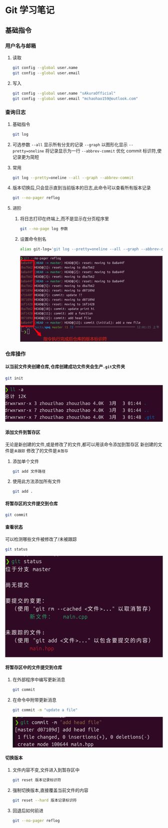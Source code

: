 # Git 学习笔记

## 基础指令

### 用户名与邮箱

1.  读取

    ```bash
    git config --global user.name
    git config --global user.email
    ```

2.  写入

    ```bash
    git config --global user.name "sAkuraOfficial"
    git config --global user.email "mchaohao159@outlook.com"
    ```

### 查询日志

1.  基础指令

    ```bash
    git log
    ```

2.  可选参数
    `--all` 显示所有分支的记录
    `--graph` 以图形化显示
    `--pretty=oneline` 将记录显示为一行
    `--abbrev-commit` 优化 commit 标识符,使记录更为简短

3.  常用

    ```bash
    git log --pretty=oneline --all --graph --abbrev-commit
    ```

4.  版本切换后,只会显示直到当前版本的日志,此命令可以查看所有版本记录

    ```bash
    git --no-pager reflog
    ```

5.  进阶

    1.  将日志打印在终端上,而不是显示在分页程序里

        ```bash
        git --no-page log 参数
        ```

    2.  设置命令别名

        ```bash
        alias git-log='git log --pretty=oneline --all --graph --abbrev-commit'
        ```

        ![alt text](assets/image-3.png)

### 仓库操作

#### 以当前文件夹创建仓库,仓库创建成功文件夹会生产`.git`文件夹

```bash
git init
```
    
![alt text](assets/image.png)

#### 添加文件到暂存区

无论是新创建的文件,或是修改了的文件,都可以用该命令添加到暂存区
新创建的文件是`未跟踪`
修改了的文件是`未暂存`

1. 添加单个文件

    ```bash
    git add 文件路径
    ```

2. 使用此方法添加所有文件

    ```bash
    git add .
    ```

#### 将暂存区的文件提交到仓库

```bash
git commit
```

#### 查看状态

可以检测哪些文件被修改了/未被跟踪

```bash
git status
```

![alt text](assets/image-1.png)

#### 将暂存区中的文件提交到仓库

1. 在外部程序中编写更新消息

    ```bash
    git commit
    ```

2. 在命令中附带更新消息

    ```bash
    git commit -m "update a file"
    ```

    ![alt text](assets/image-2.png)

#### 切换版本

1. 文件内容不变,文件进入到暂存区中

    ```bash
    git reset 版本记录标识符
    ```

2. 强制切换版本,直接覆盖当前文件的内容

    ```bash
    git reset --hard 版本记录标识符
    ```

3. 回退后如何前进

    ```bash
    git --no-pager reflog
    ```
